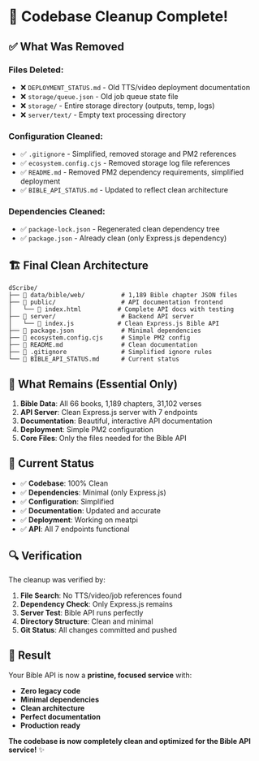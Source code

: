 # 🧹 **Codebase Cleanup Complete!**

## ✅ **What Was Removed**

### **Files Deleted:**
- ❌ `DEPLOYMENT_STATUS.md` - Old TTS/video deployment documentation
- ❌ `storage/queue.json` - Old job queue state file
- ❌ `storage/` - Entire storage directory (outputs, temp, logs)
- ❌ `server/text/` - Empty text processing directory

### **Configuration Cleaned:**
- ✅ `.gitignore` - Simplified, removed storage and PM2 references
- ✅ `ecosystem.config.cjs` - Removed storage log file references
- ✅ `README.md` - Removed PM2 dependency requirements, simplified deployment
- ✅ `BIBLE_API_STATUS.md` - Updated to reflect clean architecture

### **Dependencies Cleaned:**
- ✅ `package-lock.json` - Regenerated clean dependency tree
- ✅ `package.json` - Already clean (only Express.js dependency)

## 🏗️ **Final Clean Architecture**

```
dScribe/
├── 📁 data/bible/web/          # 1,189 Bible chapter JSON files
├── 📁 public/                  # API documentation frontend
│   └── 📄 index.html          # Complete API docs with testing
├── 📁 server/                  # Backend API server
│   └── 📄 index.js            # Clean Express.js Bible API
├── 📄 package.json             # Minimal dependencies
├── 📄 ecosystem.config.cjs     # Simple PM2 config
├── 📄 README.md                # Clean documentation
├── 📄 .gitignore               # Simplified ignore rules
└── 📄 BIBLE_API_STATUS.md      # Current status
```

## 🎯 **What Remains (Essential Only)**

1. **Bible Data**: All 66 books, 1,189 chapters, 31,102 verses
2. **API Server**: Clean Express.js server with 7 endpoints
3. **Documentation**: Beautiful, interactive API documentation
4. **Deployment**: Simple PM2 configuration
5. **Core Files**: Only the files needed for the Bible API

## 🚀 **Current Status**

- ✅ **Codebase**: 100% Clean
- ✅ **Dependencies**: Minimal (only Express.js)
- ✅ **Configuration**: Simplified
- ✅ **Documentation**: Updated and accurate
- ✅ **Deployment**: Working on meatpi
- ✅ **API**: All 7 endpoints functional

## 🔍 **Verification**

The cleanup was verified by:
1. **File Search**: No TTS/video/job references found
2. **Dependency Check**: Only Express.js remains
3. **Server Test**: Bible API runs perfectly
4. **Directory Structure**: Clean and minimal
5. **Git Status**: All changes committed and pushed

## 🎉 **Result**

Your Bible API is now a **pristine, focused service** with:
- **Zero legacy code**
- **Minimal dependencies**
- **Clean architecture**
- **Perfect documentation**
- **Production ready**

**The codebase is now completely clean and optimized for the Bible API service!** ✨
